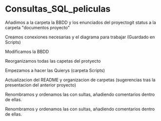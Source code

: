 # Consultas_SQL_peliculas
Añadimos a la carpeta la BBDD y los enunciados del proyectogit status a la carpeta "documentos proyecto"

Creamos conexiones necesarias y el diagrama para trabajar (Guardado en Scripts)

Modificamos la BBDD

Reorganizamos todas las capetas del protyecto 

Empezamos a hacer las Quierys (carpeta Scripts)

Actualizacion del README y organizacion de carpetas (sugerencias tras la presentacion del anterior proyecto)


Renombramos y ordenamos las con sultas, añadiendo comentarios dentro de ellas.

Renombramos y ordenamos las con sultas, añadiendo comentarios dentro de ellas.

